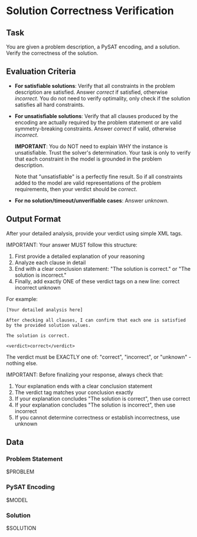 # Solution Correctness Verification

## Task

You are given a problem description, a PySAT encoding, and a solution. Verify the correctness of the solution.

## Evaluation Criteria

- **For satisfiable solutions**: Verify that all constraints in the problem description are satisfied. Answer *correct* if satisfied, otherwise *incorrect*. You do not need to verify optimality, only check if the solution satisfies all hard constraints.
- **For unsatisfiable solutions**: Verify that all clauses produced by the encoding are actually required by the problem statement or are valid symmetry-breaking constraints. Answer *correct* if valid, otherwise *incorrect*.

  **IMPORTANT**: You do NOT need to explain WHY the instance is unsatisfiable. Trust the solver's determination. Your task is only to verify that each constraint in the model is grounded in the problem description.

  Note that "unsatisfiable" is a perfectly fine result. So if all constraints added to the model are valid representations of the problem requirements, then your verdict should be *correct*.

- **For no solution/timeout/unverifiable cases**: Answer *unknown*.

## Output Format

After your detailed analysis, provide your verdict using simple XML tags.

IMPORTANT: Your answer MUST follow this structure:
1. First provide a detailed explanation of your reasoning
2. Analyze each clause in detail
3. End with a clear conclusion statement: "The solution is correct." or "The solution is incorrect."
4. Finally, add exactly ONE of these verdict tags on a new line:
   <verdict>correct</verdict>
   <verdict>incorrect</verdict>
   <verdict>unknown</verdict>

For example:
```
[Your detailed analysis here]

After checking all clauses, I can confirm that each one is satisfied by the provided solution values.

The solution is correct.

<verdict>correct</verdict>
```

The verdict must be EXACTLY one of: "correct", "incorrect", or "unknown" - nothing else.

IMPORTANT: Before finalizing your response, always check that:
1. Your explanation ends with a clear conclusion statement
2. The verdict tag matches your conclusion exactly 
3. If your explanation concludes "The solution is correct", then use <verdict>correct</verdict>
4. If your explanation concludes "The solution is incorrect", then use <verdict>incorrect</verdict>
5. If you cannot determine correctness or establish incorrectness, use <verdict>unknown</verdict>

## Data

### Problem Statement

$PROBLEM

### PySAT Encoding

$MODEL

### Solution

$SOLUTION

